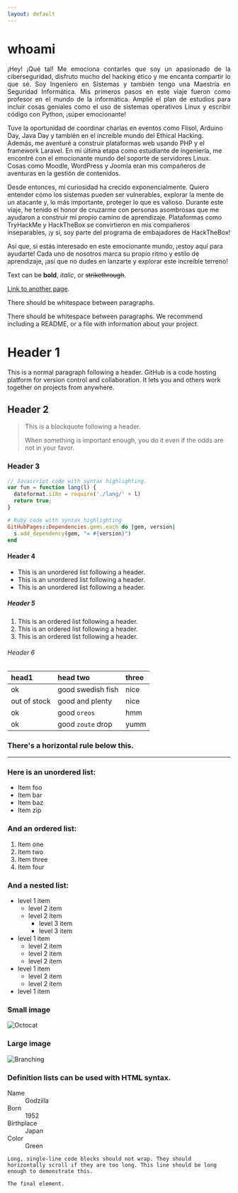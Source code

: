 ```yaml
---
layout: default
---
```


# whoami

<p style="text-align: justify;">
¡Hey! ¡Qué tal! Me emociona contarles que soy un apasionado de la ciberseguridad, disfruto mucho del hacking ético y me encanta compartir lo que sé. Soy Ingeniero en Sistemas y también tengo una Maestría en Seguridad Informática. Mis primeros pasos en este viaje fueron como profesor en el mundo de la informática. Amplié el plan de estudios para incluir cosas geniales como el uso de sistemas operativos Linux y escribir código con Python, ¡súper emocionante!

Tuve la oportunidad de coordinar charlas en eventos como Flisol, Arduino Day, Java Day y también en el increíble mundo del Ethical Hacking. Además, me aventuré a construir plataformas web usando PHP y el framework Laravel. En mi última etapa como estudiante de ingeniería, me encontré con el emocionante mundo del soporte de servidores Linux. Cosas como Moodle, WordPress y Joomla eran mis compañeros de aventuras en la gestión de contenidos.

Desde entonces, mi curiosidad ha crecido exponencialmente. Quiero entender cómo los sistemas pueden ser vulnerables, explorar la mente de un atacante y, lo más importante, proteger lo que es valioso. Durante este viaje, he tenido el honor de cruzarme con personas asombrosas que me ayudaron a construir mi propio camino de aprendizaje. Plataformas como TryHackMe y HackTheBox se convirtieron en mis compañeros inseparables, ¡y sí, soy parte del programa de embajadores de HackTheBox!

Así que, si estás interesado en este emocionante mundo, ¡estoy aquí para ayudarte! Cada uno de nosotros marca su propio ritmo y estilo de aprendizaje, ¡así que no dudes en lanzarte y explorar este increíble terreno!
</p>



Text can be **bold**, _italic_, or ~~strikethrough~~.

[Link to another page](./another-page.html).

There should be whitespace between paragraphs.

There should be whitespace between paragraphs. We recommend including a README, or a file with information about your project.

# Header 1

This is a normal paragraph following a header. GitHub is a code hosting platform for version control and collaboration. It lets you and others work together on projects from anywhere.

## Header 2

> This is a blockquote following a header.
>
> When something is important enough, you do it even if the odds are not in your favor.

### Header 3

```js
// Javascript code with syntax highlighting.
var fun = function lang(l) {
  dateformat.i18n = require('./lang/' + l)
  return true;
}
```

```ruby
# Ruby code with syntax highlighting
GitHubPages::Dependencies.gems.each do |gem, version|
  s.add_dependency(gem, "= #{version}")
end
```

#### Header 4

*   This is an unordered list following a header.
*   This is an unordered list following a header.
*   This is an unordered list following a header.

##### Header 5

1.  This is an ordered list following a header.
2.  This is an ordered list following a header.
3.  This is an ordered list following a header.

###### Header 6

| head1        | head two          | three |
|:-------------|:------------------|:------|
| ok           | good swedish fish | nice  |
| out of stock | good and plenty   | nice  |
| ok           | good `oreos`      | hmm   |
| ok           | good `zoute` drop | yumm  |

### There's a horizontal rule below this.

* * *

### Here is an unordered list:

*   Item foo
*   Item bar
*   Item baz
*   Item zip

### And an ordered list:

1.  Item one
1.  Item two
1.  Item three
1.  Item four

### And a nested list:

- level 1 item
  - level 2 item
  - level 2 item
    - level 3 item
    - level 3 item
- level 1 item
  - level 2 item
  - level 2 item
  - level 2 item
- level 1 item
  - level 2 item
  - level 2 item
- level 1 item

### Small image

![Octocat](https://github.githubassets.com/images/icons/emoji/octocat.png)

### Large image

![Branching](https://guides.github.com/activities/hello-world/branching.png)


### Definition lists can be used with HTML syntax.

<dl>
<dt>Name</dt>
<dd>Godzilla</dd>
<dt>Born</dt>
<dd>1952</dd>
<dt>Birthplace</dt>
<dd>Japan</dd>
<dt>Color</dt>
<dd>Green</dd>
</dl>

```
Long, single-line code blocks should not wrap. They should horizontally scroll if they are too long. This line should be long enough to demonstrate this.
```

```
The final element.
```
